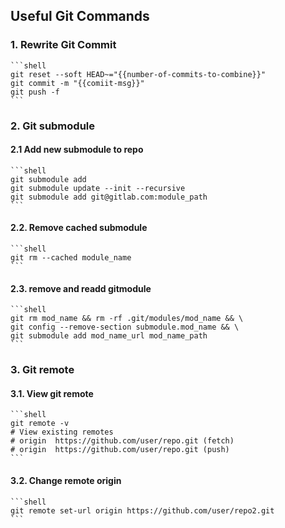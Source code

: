 ## Useful Git Commands

### 1. Rewrite Git Commit
    ```shell
    git reset --soft HEAD~="{{number-of-commits-to-combine}}"
    git commit -m "{{comiit-msg}}"
    git push -f
    ```

### 2. Git submodule
#### 2.1 Add new submodule to repo
    ```shell
    git submodule add
    git submodule update --init --recursive
    git submodule add git@gitlab.com:module_path
    ```
#### 2.2. Remove cached submodule
    ```shell
    git rm --cached module_name
    ```
#### 2.3. remove and readd gitmodule
    ```shell
    git rm mod_name && rm -rf .git/modules/mod_name && \
    git config --remove-section submodule.mod_name && \
    git submodule add mod_name_url mod_name_path
    ```

### 3. Git remote
#### 3.1. View git remote
    ```shell
    git remote -v
    # View existing remotes
    # origin  https://github.com/user/repo.git (fetch)
    # origin  https://github.com/user/repo.git (push)
    ```

#### 3.2. Change remote origin
    ```shell
    git remote set-url origin https://github.com/user/repo2.git
    ```